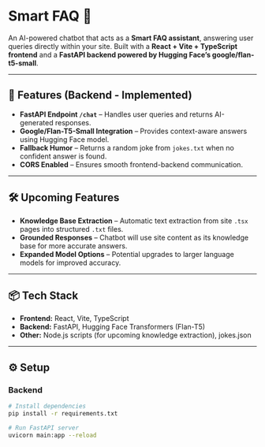 # Smart FAQ 🤖  

An AI-powered chatbot that acts as a **Smart FAQ assistant**, answering user queries directly within your site. Built with a **React + Vite + TypeScript frontend** and a **FastAPI backend powered by Hugging Face’s google/flan-t5-small**.  

---

## 🚀 Features (Backend - Implemented)
- **FastAPI Endpoint `/chat`** – Handles user queries and returns AI-generated responses.  
- **Google/Flan-T5-Small Integration** – Provides context-aware answers using Hugging Face model.  
- **Fallback Humor** – Returns a random joke from `jokes.txt` when no confident answer is found.  
- **CORS Enabled** – Ensures smooth frontend-backend communication.  

---

## 🛠 Upcoming Features
- **Knowledge Base Extraction** – Automatic text extraction from site `.tsx` pages into structured `.txt` files.  
- **Grounded Responses** – Chatbot will use site content as its knowledge base for more accurate answers.  
- **Expanded Model Options** – Potential upgrades to larger language models for improved accuracy.  

---

## 📦 Tech Stack
- **Frontend:** React, Vite, TypeScript  
- **Backend:** FastAPI, Hugging Face Transformers (Flan-T5)  
- **Other:** Node.js scripts (for upcoming knowledge extraction), jokes.json  

---

## ⚙️ Setup

### Backend
```bash
# Install dependencies
pip install -r requirements.txt  

# Run FastAPI server
uvicorn main:app --reload
